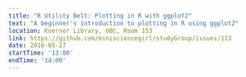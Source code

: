 ```yaml
---
title: "R Utility Belt: Plotting in R with ggplot2"
text: "A beginner's introduction to plotting in R using ggplot2"
location: Koerner Library, UBC, Room 153
link: https://github.com/minisciencegirl/studyGroup/issues/113
date: 2016-05-27
startTime: '13:00'
endTime: '14:00'
---
```

